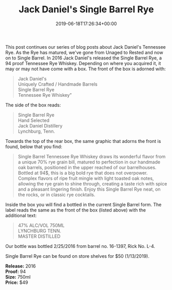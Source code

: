 ﻿---
layout: post
title: Jack Daniel's Single Barrel Rye
date: '2019-06-18T17:26:34+00:00'
permalink: JackDanielsSingleBarrelRye
image:
  feature: 16/JackDanielsSingleBarrelRye-1.jpg
description: A collector's guide to the Jack Daniel's Single Barrel Rye bottle 
gallery:
  JackDanielsSingleBarrelRye:
  - image_path: 16/JackDanielsSingleBarrelRye-1.jpg
    image-caption: Jack Daniel's Single Barrel Rye bottle 
    image-copyright: © CollectorOfJack.com
  - image_path: 16/JackDanielsSingleBarrelRye-2.jpg
    image-caption: Jack Daniel's Single Barrel Rye bottle 
    image-copyright: © CollectorOfJack.com
  - image_path: 16/JackDanielsSingleBarrelRye-3.jpg
    image-caption: Jack Daniel's Single Barrel Rye bottle 
    image-copyright: © CollectorOfJack.com
  - image_path: 16/JackDanielsSingleBarrelRye-4.jpg
    image-caption: Jack Daniel's Single Barrel Rye bottle 
    image-copyright: © CollectorOfJack.com
  - image_path: 16/JackDanielsSingleBarrelRye-5.jpg
    image-caption: Jack Daniel's Single Barrel Rye bottle 
    image-copyright: © CollectorOfJack.com
  - image_path: 16/JackDanielsSingleBarrelRye-6.jpg
    image-caption: Jack Daniel's Single Barrel Rye bottle 
    image-copyright: © CollectorOfJack.com
  - image_path: 16/JackDanielsSingleBarrelRye-8.jpg
    image-caption: Jack Daniel's Single Barrel Rye bottle 
    image-copyright: © CollectorOfJack.com
---

This post continues our series of blog posts about Jack Daniel's Tennessee Rye. As the Rye has matured, we've gone from Unaged to Rested and now on to Single Barrel. In 2016 Jack Daniel's released the Single Barrel Rye, a 94 proof Tennessee Rye Whiskey. Depending on where you acquired it, it may or may not have come with a box. The front of the box is adorned with:

> Jack Daniel's   
> Uniquely Crafted / Handmade Barrels  
> Single Barrel Rye  
> Tennessee Rye Whiskey”


 The side of the box reads:
> Single Barrel Rye  
> Hand Selected  
> Jack Daniel Distillery  
> Lynchburg, Tenn.

Towards the top of the rear box, the same graphic that adorns the front is found, below that you find:
> Single Barrel Tennessee Rye Whiskey draws its wonderful flavor from a unique 70% rye grain bill, matured to perfection in our handmade oak barrels, positioned in the upper reached of our barrelhouses. Bottled at 94$, this is a big bold rye that does not overpower. Complex flavors of ripe fruit mingle with light toasted oak notes, allowing the rye grain to shine through, creating a taste rich with spice and a pleasant lingering finish. Enjoy this Single Barrel Rye neat, on the rocks, or in classic rye cocktails.


Inside the box you will find a bottled in the current Single Barrel form. The label reads the same as the front of the box (listed above) with the additional text:

> 47% ALC/VOL 750ML  
> LYNCHBURG TENN.  
> MASTER DISTILLED

Our bottle was bottled 2/25/2016 from barrel no. 16-1397, Rick No. L-4. 

Single Barrel Rye can be found on store shelves for $50 (1/13/2019).

**Release:** 2016  
**Proof:** 94  
**Size:** 750ml  
**Price:** $49  


